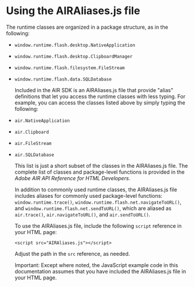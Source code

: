 # Using the AIRAliases.js file

The runtime classes are organized in a package structure, as in the following:

- `window.runtime.flash.desktop.NativeApplication`

- `window.runtime.flash.desktop.ClipboardManager`

- `window.runtime.flash.filesystem.FileStream`

- `window.runtime.flash.data.SQLDatabase`

  Included in the AIR SDK is an AIRAliases.js file that provide "alias"
  definitions that let you access the runtime classes with less typing. For
  example, you can access the classes listed above by simply typing the
  following:

- `air.NativeApplication`

- `air.Clipboard`

- `air.FileStream`

- `air.SQLDatabase`

  This list is just a short subset of the classes in the AIRAliases.js file. The
  complete list of classes and package-level functions is provided in the _Adobe
  AIR API Reference for HTML Developers_.

  In addition to commonly used runtime classes, the AIRAliases.js file includes
  aliases for commonly used package-level functions: `window.runtime.trace()`,
  `window.runtime.flash.net.navigateToURL()`, and
  `window.runtime.flash.net.sendToURL()`, which are aliased as `air.trace()`,
  `air.navigateToURL()`, and `air.sendToURL()`.

  To use the AIRAliases.js file, include the following `script` reference in
  your HTML page:

      <script src="AIRAliases.js"></script>

  Adjust the path in the `src` reference, as needed.

  Important: Except where noted, the JavaScript example code in this
  documentation assumes that you have included the AIRAliases.js file in your
  HTML page.
